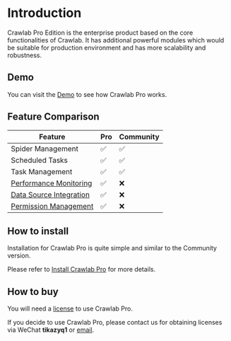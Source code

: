 # Introduction

Crawlab Pro Edition is the enterprise product based on the core functionalities of Crawlab. It has additional powerful
modules which would be suitable for production environment and has more scalability and robustness.

## Demo

You can visit the [Demo](https://demo-pro.crawlab.cn) to see how Crawlab Pro works.

## Feature Comparison

Feature | Pro | Community
---|--|--
Spider Management|:white_check_mark:|:white_check_mark:
Scheduled Tasks|:white_check_mark:|:white_check_mark:
Task Management|:white_check_mark:|:white_check_mark:
[Performance Monitoring](../guide/monitoring)|:white_check_mark:|:x:
[Data Source Integration](../guide/data-sources)|:white_check_mark:|:x:
[Permission Management](../guide/permissions)|:white_check_mark:|:x:

## How to install

Installation for Crawlab Pro is quite simple and similar to the Community version.

Please refer to [Install Crawlab Pro](./installation) for more details.

## How to buy

You will need a [license](./license) to use Crawlab Pro.

If you decide to use Crawlab Pro, please contact us for obtaining licenses via WeChat **tikazyq1**
or [email](mailto:crawlab@core-digital.cn).

